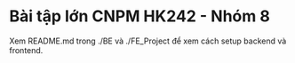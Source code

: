 # Bài tập lớn CNPM HK242 - Nhóm 8
Xem README.md trong ./BE và ./FE_Project để xem cách setup backend và frontend.
